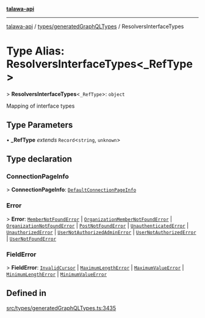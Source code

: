 [**talawa-api**](../../../README.md)

***

[talawa-api](../../../modules.md) / [types/generatedGraphQLTypes](../README.md) / ResolversInterfaceTypes

# Type Alias: ResolversInterfaceTypes\<_RefType\>

\> **ResolversInterfaceTypes**\<`_RefType`\>: `object`

Mapping of interface types

## Type Parameters

• **_RefType** *extends* `Record`\<`string`, `unknown`\>

## Type declaration

### ConnectionPageInfo

\> **ConnectionPageInfo**: [`DefaultConnectionPageInfo`](DefaultConnectionPageInfo.md)

### Error

\> **Error**: [`MemberNotFoundError`](MemberNotFoundError.md) \| [`OrganizationMemberNotFoundError`](OrganizationMemberNotFoundError.md) \| [`OrganizationNotFoundError`](OrganizationNotFoundError.md) \| [`PostNotFoundError`](PostNotFoundError.md) \| [`UnauthenticatedError`](UnauthenticatedError.md) \| [`UnauthorizedError`](UnauthorizedError.md) \| [`UserNotAuthorizedAdminError`](UserNotAuthorizedAdminError.md) \| [`UserNotAuthorizedError`](UserNotAuthorizedError.md) \| [`UserNotFoundError`](UserNotFoundError.md)

### FieldError

\> **FieldError**: [`InvalidCursor`](InvalidCursor.md) \| [`MaximumLengthError`](MaximumLengthError.md) \| [`MaximumValueError`](MaximumValueError.md) \| [`MinimumLengthError`](MinimumLengthError.md) \| [`MinimumValueError`](MinimumValueError.md)

## Defined in

[src/types/generatedGraphQLTypes.ts:3435](https://github.com/PalisadoesFoundation/talawa-api/blob/832d310bae30bd8cb45fb1b44f62dd776dccc52f/src/types/generatedGraphQLTypes.ts#L3435)
